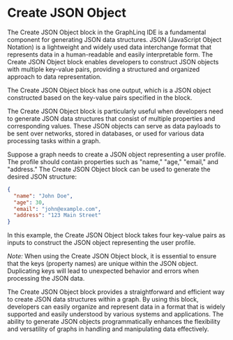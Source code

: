 # Create JSON Object

The Create JSON Object block in the GraphLinq IDE is a fundamental component for generating JSON data structures. JSON (JavaScript Object Notation) is a lightweight and widely used data interchange format that represents data in a human-readable and easily interpretable form. The Create JSON Object block enables developers to construct JSON objects with multiple key-value pairs, providing a structured and organized approach to data representation.

The Create JSON Object block has one output, which is a JSON object constructed based on the key-value pairs specified in the block.

The Create JSON Object block is particularly useful when developers need to generate JSON data structures that consist of multiple properties and corresponding values. These JSON objects can serve as data payloads to be sent over networks, stored in databases, or used for various data processing tasks within a graph.

Suppose a graph needs to create a JSON object representing a user profile. The profile should contain properties such as "name," "age," "email," and "address." The Create JSON Object block can be used to generate the desired JSON structure:

```json
{
  "name": "John Doe",
  "age": 30,
  "email": "john@example.com",
  "address": "123 Main Street"
}
```

In this example, the Create JSON Object block takes four key-value pairs as inputs to construct the JSON object representing the user profile.

_Note:_ When using the Create JSON Object block, it is essential to ensure that the keys (property names) are unique within the JSON object. Duplicating keys will lead to unexpected behavior and errors when processing the JSON data.

The Create JSON Object block provides a straightforward and efficient way to create JSON data structures within a graph. By using this block, developers can easily organize and represent data in a format that is widely supported and easily understood by various systems and applications. The ability to generate JSON objects programmatically enhances the flexibility and versatility of graphs in handling and manipulating data effectively.
